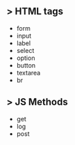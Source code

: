 ## > HTML tags
- form 
- input
- label
- select
- option
- button
- textarea
- br

## > JS Methods
- get
- log
- post
